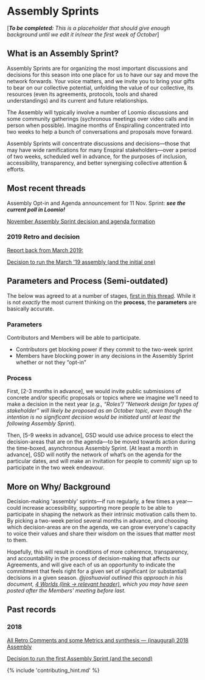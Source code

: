 # Assembly Sprints

[___To be completed:___ _This is a placeholder that should give enough background until we edit it in/near the first week of October_]

## What is an Assembly Sprint?

Assembly Sprints are for organizing the most important discussions and decisions for this season into one place for us to have our say and move the network forwards. Your voice matters, and we invite you to bring your gifts to bear on our collective potential, unfolding the value of our collective, its resources (even its agreements, protocols, tools and shared understandings) and its current and future relationships.

The Assembly will typically involve a number of Loomio discussions and some community gatherings (sychronous meetings over video calls and in person when possible). Imagine months of Enspiralling concentrated into two weeks to help a bunch of conversations and proposals move forward.

Assembly Sprints will concentrate discussions and decisions—those that may have wide ramifications for many Enspiral stakeholders—over a period of two weeks, scheduled well in advance, for the purposes of inclusion, accessibility, transparency, and better synergising collective attention & efforts.

## Most recent threads

Assembly Opt-in and Agenda announcement for 11 Nov. Sprint: ___see the current poll in Loomio!___

[November Assembly Sprint decision and agenda formation](https://www.loomio.org/d/ZULNjKYq/calling-for-submissions-next-assembly-sprint-2019-start-of-november-?q=)

### 2019 Retro and decision

[Report back from March 2019:](https://www.loomio.org/d/QPSHlBqe/report-back-on-recent-assembly-sprint-any-last-feedback-?q=)

[Decision to run the March '19 assembly (and the initial one)](https://www.loomio.org/d/myTOM64J/next-steps-and-2018-closing-comments-assembly-sprint-an-online-enspiral-convergence/78)


## Parameters and Process (Semi-outdated)

The below was agreed to at a number of stages, [first in this thread](https://www.loomio.org/d/myTOM64J/next-steps-and-2018-closing-comments-assembly-sprint-an-online-enspiral-convergence?q=). While it is not _exactly_ the most current thinking on the **process**, the **parameters** are basically accurate.

### Parameters
Contributors and Members will be able to participate.
- Contributors get blocking power if they commit to the two-week sprint
- Members have blocking power in any decisions in the Assembly Sprint whether or not they “opt-in”

### Process
First, [2-3 months in advance], we would invite public submissions of concrete and/or specific proposals or topics where we imagine we’ll need to make a decision in the next year (_e.g., “Roles”/ “Network design for types of stakeholder” will likely be proposed as an October topic, even though the intention is no significant decision would be initiated until at least the following Assembly Sprint_).

Then, [5-9 weeks in advance], GSD would use advice process to elect the decision-areas that are on the agenda—to be moved towards action during the time-boxed, asynchronous Assembly Sprint. [At least a month in advance], GSD will notify the network of what’s on the agenda for the particular dates, and will make an invitation for people to commit/ sign up to participate in the two week endeavour.

## More on Why/ Background
Decision-making 'assembly' sprints—if run regularly, a few times a year—could increase accessibility, supporting more people to be able to participate in shaping the network as their intrinsic motivation calls them to. By picking a two-week period several months in advance, and choosing which decision-areas are on the agenda, we can grow everyone's capacity to voice their values and share their wisdom on the issues that matter most to them.

Hopefully, this will result in conditions of more coherence, transparency, and accountability in the process of decision-making that affects our Agreements, and will give each of us an opportunity to indicate the commitment that feels right for a given set of significant (or substantial) decisions in a given season. _@joshuavial outlined this approach in his document,_ [_4 Worlds (link → relevant header)_](https://docs.google.com/document/d/1VxnXg1jYlf26Eakybj_AHWd8iKXbDYQx8klbRHi-PCI/edit#heading=h.ieqmtfr9n4fb), _which you may have seen posted after the Members' meeting before last._

## Past records

### 2018

[All Retro Comments and some Metrics and synthesis — (inaugural) 2018 Assembly](https://docs.google.com/spreadsheets/d/1WXXeQy_3JVXYgbAmcO7yhEfssooL0YeacB5f3DURUsI/edit?usp=sharing)

[Decision to run the first Assembly Sprint (and the second)](https://www.loomio.org/d/myTOM64J/next-steps-and-2018-closing-comments-assembly-sprint-an-online-enspiral-convergence?q=)



{% include 'contributing_hint.md' %}
